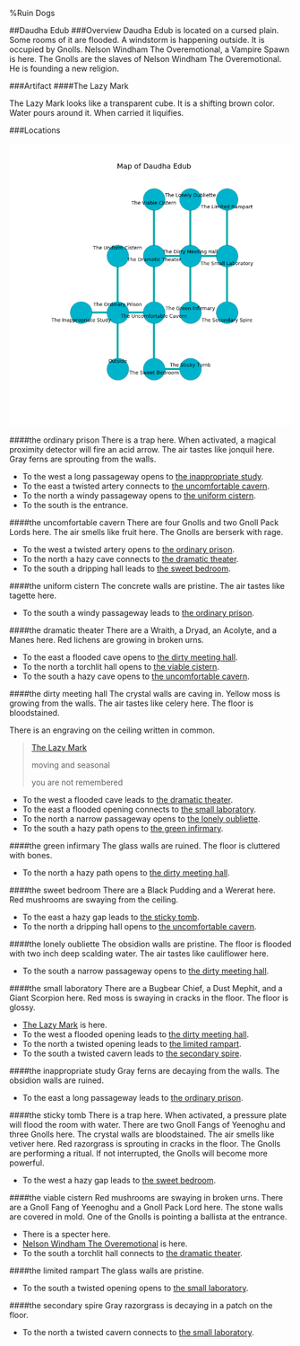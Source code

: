 %Ruin Dogs

##Daudha Edub
###Overview
Daudha Edub is located on a cursed plain. Some rooms of it are flooded. A windstorm is happening outside. It is occupied by Gnolls. <a name="Nelson-Windham-The-Overemotional"></a>Nelson Windham The Overemotional, a Vampire Spawn is here. The Gnolls are the slaves of Nelson Windham The Overemotional. He  is founding a new religion. 



###Artifact
####<a name="The-Lazy-Mark"></a>The Lazy Mark


The Lazy Mark looks like a transparent cube. It is a shifting brown color. Water pours around it. When carried it liquifies. 





###Locations


![](../v2/images/Daudha-Edub.png)

####<a name="the-ordinary-prison"></a>the ordinary prison
There is a trap here. When activated, a magical proximity detector will fire an acid arrow. The air tastes like jonquil here. Gray ferns are sprouting from the walls. 



* To the west a long passageway opens to [the inappropriate study](#the-inappropriate-study).
* To the east a twisted artery connects to [the uncomfortable cavern](#the-uncomfortable-cavern).
* To the north a windy passageway opens to [the uniform cistern](#the-uniform-cistern).
* To the south is the entrance.


####<a name="the-uncomfortable-cavern"></a>the uncomfortable cavern
There are four Gnolls and two Gnoll Pack Lords here. The air smells like fruit here. The Gnolls are berserk with rage. 



* To the west a twisted artery opens to [the ordinary prison](#the-ordinary-prison).
* To the north a hazy cave connects to [the dramatic theater](#the-dramatic-theater).
* To the south a dripping hall leads to [the sweet bedroom](#the-sweet-bedroom).


####<a name="the-uniform-cistern"></a>the uniform cistern
The concrete walls are pristine. The air tastes like tagette here. 



* To the south a windy passageway leads to [the ordinary prison](#the-ordinary-prison).


####<a name="the-dramatic-theater"></a>the dramatic theater
There are a Wraith, a Dryad, an Acolyte, and a Manes here. Red lichens are growing in broken urns. 



* To the east a flooded cave opens to [the dirty meeting hall](#the-dirty-meeting-hall).
* To the north a torchlit hall opens to [the viable cistern](#the-viable-cistern).
* To the south a hazy cave opens to [the uncomfortable cavern](#the-uncomfortable-cavern).


####<a name="the-dirty-meeting-hall"></a>the dirty meeting hall
The crystal walls are caving in. Yellow moss is growing from the walls. The air tastes like celery here. The floor is bloodstained. 

There is an engraving on the ceiling written in common. 

> [The Lazy Mark](#The-Lazy-Mark)
>
> moving and seasonal
>
> you are not remembered
>


* To the west a flooded cave leads to [the dramatic theater](#the-dramatic-theater).
* To the east a flooded opening connects to [the small laboratory](#the-small-laboratory).
* To the north a narrow passageway opens to [the lonely oubliette](#the-lonely-oubliette).
* To the south a hazy path opens to [the green infirmary](#the-green-infirmary).


####<a name="the-green-infirmary"></a>the green infirmary
The glass walls are ruined. The floor is cluttered with bones. 



* To the north a hazy path opens to [the dirty meeting hall](#the-dirty-meeting-hall).


####<a name="the-sweet-bedroom"></a>the sweet bedroom
There are a Black Pudding and a Wererat here. Red mushrooms are swaying from the ceiling. 



* To the east a hazy gap leads to [the sticky tomb](#the-sticky-tomb).
* To the north a dripping hall opens to [the uncomfortable cavern](#the-uncomfortable-cavern).


####<a name="the-lonely-oubliette"></a>the lonely oubliette
The obsidion walls are pristine. The floor is flooded with two inch deep scalding water. The air tastes like cauliflower here. 



* To the south a narrow passageway opens to [the dirty meeting hall](#the-dirty-meeting-hall).


####<a name="the-small-laboratory"></a>the small laboratory
There are a Bugbear Chief, a Dust Mephit, and a Giant Scorpion here. Red moss is swaying in cracks in the floor. The floor is glossy. 



* [The Lazy Mark](#The-Lazy-Mark) is here.
* To the west a flooded opening leads to [the dirty meeting hall](#the-dirty-meeting-hall).
* To the north a twisted opening leads to [the limited rampart](#the-limited-rampart).
* To the south a twisted cavern leads to [the secondary spire](#the-secondary-spire).


####<a name="the-inappropriate-study"></a>the inappropriate study
Gray ferns are decaying from the walls. The obsidion walls are ruined. 



* To the east a long passageway leads to [the ordinary prison](#the-ordinary-prison).


####<a name="the-sticky-tomb"></a>the sticky tomb
There is a trap here. When activated, a pressure plate will flood the room with water. There are two Gnoll Fangs of Yeenoghu and three Gnolls here. The crystal walls are bloodstained. The air smells like vetiver here. Red razorgrass is sprouting in cracks in the floor. The Gnolls are performing a ritual. If not interrupted, the Gnolls will become more powerful. 



* To the west a hazy gap leads to [the sweet bedroom](#the-sweet-bedroom).


####<a name="the-viable-cistern"></a>the viable cistern
Red mushrooms are swaying in broken urns. There are a Gnoll Fang of Yeenoghu and a Gnoll Pack Lord here. The stone walls are covered in mold. One of the Gnolls is pointing a ballista at the entrance. 



* There is a specter here.
* [Nelson Windham The Overemotional](#Nelson-Windham-The-Overemotional) is here.
* To the south a torchlit hall connects to [the dramatic theater](#the-dramatic-theater).


####<a name="the-limited-rampart"></a>the limited rampart
The glass walls are pristine. 



* To the south a twisted opening opens to [the small laboratory](#the-small-laboratory).


####<a name="the-secondary-spire"></a>the secondary spire
Gray razorgrass is decaying in a patch on the floor. 



* To the north a twisted cavern connects to [the small laboratory](#the-small-laboratory).


